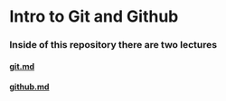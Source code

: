 # Intro to Git and Github

### Inside of this repository there are two lectures
#### [git.md](https://git.generalassemb.ly/sei-nyc-oasis/U01-D02-GIT-GITHUB/blob/master/git.md)
#### [github.md](https://git.generalassemb.ly/sei-nyc-oasis/U01-D02-GIT-GITHUB/blob/master/github.md)
